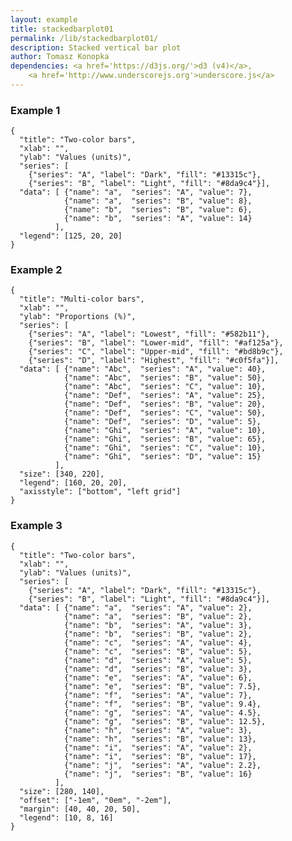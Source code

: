 ```yaml
---
layout: example
title: stackedbarplot01
permalink: /lib/stackedbarplot01/
description: Stacked vertical bar plot
author: Tomasz Konopka
dependencies: <a href='https://d3js.org/'>d3 (v4)</a>, 
    <a href='http://www.underscorejs.org'>underscore.js</a>
---
```


<script src="https://d3js.org/d3.v4.min.js"></script>


### Example 1

<pre class="example"><code class="makealive stackedbarplot01">{
  "title": "Two-color bars",
  "xlab": "",
  "ylab": "Values (units)",
  "series": [ 
    {"series": "A", "label": "Dark", "fill": "#13315c"},
    {"series": "B", "label": "Light", "fill": "#8da9c4"}],
  "data": [ {"name": "a",  "series": "A", "value": 7}, 
            {"name": "a",  "series": "B", "value": 8}, 
            {"name": "b",  "series": "B", "value": 6}, 
            {"name": "b",  "series": "A", "value": 14}
          ],
  "legend": [125, 20, 20]  
}
</code></pre>


### Example 2

<pre class="example"><code class="makealive stackedbarplot01">{
  "title": "Multi-color bars",
  "xlab": "",
  "ylab": "Proportions (%)",
  "series": [ 
    {"series": "A", "label": "Lowest", "fill": "#582b11"}, 
    {"series": "B", "label": "Lower-mid", "fill": "#af125a"},
    {"series": "C", "label": "Upper-mid", "fill": "#bd8b9c"}, 
    {"series": "D", "label": "Highest", "fill": "#c0f5fa"}],
  "data": [ {"name": "Abc",  "series": "A", "value": 40}, 
            {"name": "Abc",  "series": "B", "value": 50},
            {"name": "Abc",  "series": "C", "value": 10},
            {"name": "Def",  "series": "A", "value": 25}, 
            {"name": "Def",  "series": "B", "value": 20}, 
            {"name": "Def",  "series": "C", "value": 50}, 
            {"name": "Def",  "series": "D", "value": 5},             
            {"name": "Ghi",  "series": "A", "value": 10}, 
            {"name": "Ghi",  "series": "B", "value": 65},
            {"name": "Ghi",  "series": "C", "value": 10},
            {"name": "Ghi",  "series": "D", "value": 15}
          ],
  "size": [340, 220],
  "legend": [160, 20, 20],
  "axisstyle": ["bottom", "left grid"]  
}
</code></pre>


### Example 3

<pre class="example"><code class="makealive stackedbarplot01">{
  "title": "Two-color bars",
  "xlab": "",
  "ylab": "Values (units)",
  "series": [ 
    {"series": "A", "label": "Dark", "fill": "#13315c"},
    {"series": "B", "label": "Light", "fill": "#8da9c4"}],
  "data": [ {"name": "a",  "series": "A", "value": 2}, 
            {"name": "a",  "series": "B", "value": 2}, 
            {"name": "b",  "series": "A", "value": 3}, 
            {"name": "b",  "series": "B", "value": 2},
            {"name": "c",  "series": "A", "value": 4}, 
            {"name": "c",  "series": "B", "value": 5},
            {"name": "d",  "series": "A", "value": 5}, 
            {"name": "d",  "series": "B", "value": 3},
            {"name": "e",  "series": "A", "value": 6}, 
            {"name": "e",  "series": "B", "value": 7.5},
            {"name": "f",  "series": "A", "value": 7}, 
            {"name": "f",  "series": "B", "value": 9.4},
            {"name": "g",  "series": "A", "value": 4.5}, 
            {"name": "g",  "series": "B", "value": 12.5},
            {"name": "h",  "series": "A", "value": 3}, 
            {"name": "h",  "series": "B", "value": 13},
            {"name": "i",  "series": "A", "value": 2}, 
            {"name": "i",  "series": "B", "value": 17},
            {"name": "j",  "series": "A", "value": 2.2}, 
            {"name": "j",  "series": "B", "value": 16}
          ],
  "size": [280, 140],
  "offset": ["-1em", "0em", "-2em"],
  "margin": [40, 40, 20, 50],
  "legend": [10, 8, 16]  
}
</code></pre>